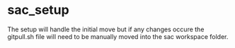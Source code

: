 # sac_setup

The setup will handle the initial move but if any changes occure the gitpull.sh file will need to be manually moved into the sac workspace folder.
